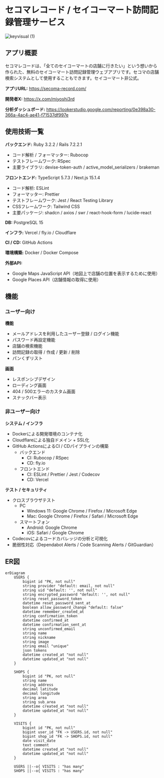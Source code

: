 # セコマレコード / セイコーマート訪問記録管理サービス
![keyvisual (1)](https://github.com/user-attachments/assets/30bce2cb-79b6-4dac-abf5-4500d62c82c1)

## アプリ概要
セコマレコードは、「全てのセイコーマートの店舗に行きたい」という想いから作られた、無料のセイコーマート訪問記録管理ウェブアプリです。セコマの店舗検索システムとして使用することもできます。セイコーマート非公式。

**アプリURL:** https://secoma-record.com/

**開発者X:** https://x.com/miyoshi3rd

**分析ダッシュボード:** https://lookerstudio.google.com/reporting/0e398a30-366a-4ac4-ae41-f71537df997e

## 使用技術一覧
**バックエンド:** Ruby 3.2.2 / Rails 7.2.2.1
- コード解析 / フォーマッター: Rubocop
- テストフレームワーク: RSpec
- 主要ライブラリ: devise-token-auth / active_model_serializers / brakeman

**フロントエンド:** TypeScript 5.7.3 / Next.js 15.1.4
- コード解析: ESLint
- フォーマッター: Prettier
- テストフレームワーク: Jest / React Testing Library
- CSSフレームワーク: Tailwind CSS
- 主要パッケージ: shadcn / axios / swr / react-hook-form / lucide-react

**DB:** PostgreSQL 15

**インフラ:** Vercel / fly.io / Cloudflare

**CI / CD:** GitHub Actions

**環境構築:** Docker / Docker Compose

**外部API:**
- Google Maps JavaScript API（地図上で店舗の位置を表示するために使用）
- Google Places API（店舗情報の取得に使用）

## 機能

### ユーザー向け
**機能**
- メールアドレスを利用したユーザー登録 / ログイン機能
- パスワード再設定機能
- 店舗の検索機能
- 訪問記録の取得 / 作成 / 更新 / 削除
- パンくずリスト

**画面**
- レスポンシブデザイン
- ローディング画面
- 404 / 500エラーのカスタム画面
- スナックバー表示

### 非ユーザー向け
**システム / インフラ**
- Dockerによる開発環境のコンテナ化
- Cloudflareによる独自ドメイン + SSL化
- GitHub ActionsによるCI / CDパイプラインの構築
    - バックエンド
        - CI: Rubocop / RSpec
        - CD: fly.io
    - フロントエンド
        - CI: ESLint / Prettier / Jest / Codecov
        - CD: Vercel

**テスト / セキュリティ**
- クロスブラウザテスト
    - PC
        - Windows 11: Google Chrome / Firefox / Microsoft Edge
        - Mac: Google Chrome / Firefox / Safari / Microsoft Edge
    - スマートフォン
        - Android: Google Chrome
        - iOS: Safari / Google Chrome
- Codecovによるコードカバレッジの分析と可視化
- 脆弱性対応（Dependabot Alerts / Code Scanning Alerts / GitGuardian）

## ER図
```mermaid
erDiagram
    USERS {
        bigint id "PK, not null"
        string provider "default: email, not null"
        string uid "default: '', not null"
        string encrypted_password "default: '', not null"
        string reset_password_token
        datetime reset_password_sent_at
        boolean allow_password_change "default: false"
        datetime remember_created_at
        string confirmation_token
        datetime confirmed_at
        datetime confirmation_sent_at
        string unconfirmed_email
        string name
        string nickname
        string image
        string email "unique"
        json tokens
        datetime created_at "not null"
        datetime updated_at "not null"
    }
    
    SHOPS {
        bigint id "PK, not null"
        string name
        string address
        decimal latitude
        decimal longitude
        string area
        string sub_area
        datetime created_at "not null"
        datetime updated_at "not null"
    }
    
    VISITS {
        bigint id "PK, not null"
        bigint user_id "FK -> USERS.id, not null"
        bigint shop_id "FK -> SHOPS.id, not null"
        date visit_date
        text comment
        datetime created_at "not null"
        datetime updated_at "not null"
    }
    
    USERS ||--o{ VISITS : "has many"
    SHOPS ||--o{ VISITS : "has many"

```

